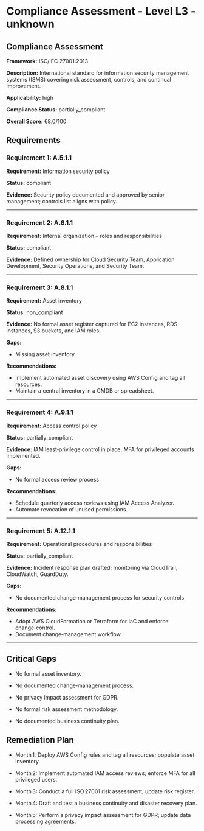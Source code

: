 # Compliance Assessment - Level L3 - unknown

## Compliance Assessment

**Framework:** ISO/IEC 27001:2013

**Description:** International standard for information security management systems (ISMS) covering risk assessment, controls, and continual improvement.

**Applicability:** high

**Compliance Status:** partially_compliant

**Overall Score:** 68.0/100

## Requirements

### Requirement 1: A.5.1.1

**Requirement:** Information security policy

**Status:** compliant

**Evidence:** Security policy documented and approved by senior management; controls list aligns with policy.

---

### Requirement 2: A.6.1.1

**Requirement:** Internal organization – roles and responsibilities

**Status:** compliant

**Evidence:** Defined ownership for Cloud Security Team, Application Development, Security Operations, and Security Team.

---

### Requirement 3: A.8.1.1

**Requirement:** Asset inventory

**Status:** non_compliant

**Evidence:** No formal asset register captured for EC2 instances, RDS instances, S3 buckets, and IAM roles.

**Gaps:**
- Missing asset inventory

**Recommendations:**
- Implement automated asset discovery using AWS Config and tag all resources.
- Maintain a central inventory in a CMDB or spreadsheet.

---

### Requirement 4: A.9.1.1

**Requirement:** Access control policy

**Status:** partially_compliant

**Evidence:** IAM least‑privilege control in place; MFA for privileged accounts implemented.

**Gaps:**
- No formal access review process

**Recommendations:**
- Schedule quarterly access reviews using IAM Access Analyzer.
- Automate revocation of unused permissions.

---

### Requirement 5: A.12.1.1

**Requirement:** Operational procedures and responsibilities

**Status:** partially_compliant

**Evidence:** Incident response plan drafted; monitoring via CloudTrail, CloudWatch, GuardDuty.

**Gaps:**
- No documented change‑management process for security controls

**Recommendations:**
- Adopt AWS CloudFormation or Terraform for IaC and enforce change‑control.
- Document change‑management workflow.

---

## Critical Gaps

- No formal asset inventory.

- No documented change‑management process.

- No privacy impact assessment for GDPR.

- No formal risk assessment methodology.

- No documented business continuity plan.

## Remediation Plan

- Month 1: Deploy AWS Config rules and tag all resources; populate asset inventory.

- Month 2: Implement automated IAM access reviews; enforce MFA for all privileged users.

- Month 3: Conduct a full ISO 27001 risk assessment; update risk register.

- Month 4: Draft and test a business continuity and disaster recovery plan.

- Month 5: Perform a privacy impact assessment for GDPR; update data processing agreements.

